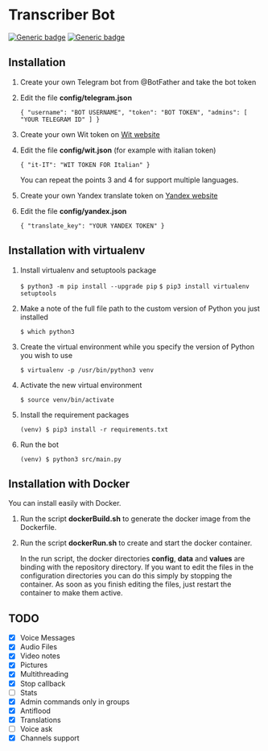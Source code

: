 # Transcriber Bot

[![Generic badge](https://img.shields.io/badge/Bot-@Transcriber_bot-0d86d7.svg)](https://t.me/Transcriber_bot)
[![Generic badge](https://img.shields.io/badge/News-@Transcriber_botNewsChannel-0d86d7.svg)](https://t.me/Transcriber_botNewsChannel)

## Installation

1. Create your own Telegram bot from @BotFather and take the bot token

2. Edit the file **config/telegram.json**

   `{
   	  "username": "BOT USERNAME",
   	  "token": "BOT TOKEN",
   	  "admins": [ "YOUR TELEGRAM ID" ]
   }`

3. Create your own Wit token on [Wit website](https://wit.ai/docs/quickstart)

4. Edit the file **config/wit.json** (for example with italian token)

   `{
   	"it-IT": "WIT TOKEN FOR Italian"
   }`

   You can repeat the points 3 and 4 for support multiple languages.

5. Create your own Yandex translate token on [Yandex website](https://tech.yandex.com/translate/)

6. Edit the file **config/yandex.json** 

   `{
   	"translate_key": "YOUR YANDEX TOKEN"
   }`



## Installation with virtualenv

1. Install virtualenv and setuptools package

   `$ python3 -m pip install --upgrade pip`
   `$ pip3 install virtualenv setuptools`

2. Make a note of the full file path to the custom version of Python you just installed

   `$ which python3 `

3. Create the virtual environment while you specify the version of Python you wish to use

   `$ virtualenv -p /usr/bin/python3 venv`

4. Activate the new virtual environment

   `$ source venv/bin/activate`

5. Install the requirement packages

   `(venv) $ pip3 install -r requirements.txt`

6. Run the bot

   `(venv) $ python3 src/main.py`

## Installation with Docker

You can install easily with Docker.

1. Run the script **dockerBuild.sh** to generate the docker image from the Dockerfile.

2. Run the script **dockerRun.sh** to create and start the docker container.

   In the run script, the docker directories **config**, **data** and **values** are binding with the repository directory. 
   If you want to edit the files in the configuration directories you can do this simply by stopping the container.
   As soon as you finish editing the files, just restart the container  to make them active.

## TODO

- [x] Voice Messages
- [x] Audio Files
- [x] Video notes
- [x] Pictures
- [x] Multithreading
- [x] Stop callback
- [ ] Stats
- [x] Admin commands only in groups
- [x] Antiflood
- [x] Translations
- [ ] Voice ask
- [x] Channels support
